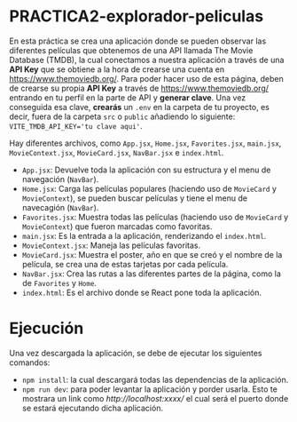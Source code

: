 # PRACTICA2-explorador-peliculas

En esta práctica se crea una aplicación donde se pueden observar las diferentes películas que obtenemos de una API llamada The Movie Database (TMDB), la cual conectamos a nuestra aplicación a través de una **API Key** que se obtiene a la hora de crearse una cuenta en https://www.themoviedb.org/.
Para poder hacer uso de esta página, deben de crearse su propia **API Key** a través de https://www.themoviedb.org/ entrando en tu perfil en la parte de API y **generar clave**. Una vez conseguida esa clave, **crearás** un `.env` en la carpeta de tu proyecto, es decir, fuera de la carpeta `src` o `public` añadiendo lo siguiente: `VITE_TMDB_API_KEY='tu clave aqui'`.

Hay diferentes archivos, como `App.jsx`, `Home.jsx`, `Favorites.jsx`, `main.jsx`, `MovieContext.jsx`, `MovieCard.jsx`, `NavBar.jsx` e `index.html`. 
    
- `App.jsx`: Devuelve toda la aplicación con su estructura y el menu de navegación (`NavBar`).
- `Home.jsx`: Carga las películas populares (haciendo uso de `MovieCard` y `MovieContext`), se pueden buscar películas y tiene el menu de navecagión (`NavBar`).
- `Favorites.jsx`: Muestra todas las películas (haciendo uso de `MovieCard` y `MovieContext`) que fueron marcadas como favoritas.
- `main.jsx`: Es la entrada a la aplicación, renderizando el `index.html`.
- `MovieContext.jsx`: Maneja las películas favoritas.
- `MovieCard.jsx`: Muestra el poster, año en que se creó y el nombre de la película, se crea una de estas tarjetas por cada película.
- `NavBar.jsx`: Crea las rutas a las diferentes partes de la página, como la de `Favorites` y `Home`.
- `index.html`: Es el archivo donde se React pone toda la aplicación.

# Ejecución
Una vez descargada la aplicación, se debe de ejecutar los siguientes comandos:
- `npm install`: la cual descargará todas las dependencias de la aplicación.
- `npm run dev`: para poder levantar la aplicación y porder usarla. Esto te mostrara un link como *http://localhost:xxxx/* el cual será el puerto donde se estará ejecutando dicha aplicación.
